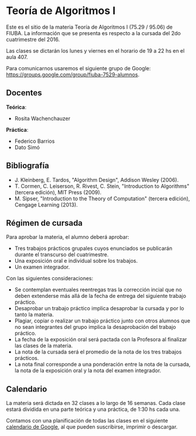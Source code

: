 
# Teoría de Algoritmos I

Este es el sitio de la materia Teoría de Algoritmos I (75.29 / 95.06) de FIUBA. La información que se presenta es respecto a la cursada del 2do cuatrimestre del 2016.

Las clases se dictarán los lunes y viernes en el horario de 19 a 22 hs en el aula 407.

Para comunicarnos usaremos el siguiente grupo de Google: https://groups.google.com/group/fiuba-7529-alumnos.

## Docentes

**Teórica**:
  - Rosita Wachenchauzer

**Práctica**:
  - Federico Barrios
  - Dato Simó


## Bibliografía

  - J. Kleinberg, E. Tardos, "Algorithm Design", Addison Wesley (2006).
  - T. Cormen, C. Leiserson, R. Rivest, C. Stein, "Introduction to Algorithms" (tercera edición), MIT Press (2009).
  - M. Sipser, "Introduction to the Theory of Computation" (tercera edición), Cengage Learning (2013).


## Régimen de cursada

Para aprobar la materia, el alumno deberá aprobar:

  - Tres trabajos prácticos grupales cuyos enunciados se publicarán durante el transcurso del cuatrimestre.
  - Una exposición oral e individual sobre los trabajos.
  - Un examen integrador.

Con las siguientes consideraciones:

  - Se contemplan eventuales reentregas tras la corrección incial que no deben extenderse más allá de la fecha de entrega del siguiente trabajo práctico.
  - Desaprobar un trabajo práctico implica desaprobar la cursada y por lo tanto la materia.
  - Plagiar, copiar o realizar un trabajo práctico junto con otros alumnos que no sean integrantes del grupo implica la desaprobación del trabajo práctico.
  - La fecha de la exposición oral será pactada con la Profesora al finalizar las clases de la materia.
  - La nota de la cursada será el promedio de la nota de los tres trabajos prácticos.
  - La nota final corresponde a una ponderación entre la nota de la cursada, la nota de la exposición oral y la nota del examen integrador.


## Calendario

La materia será dictada en 32 clases a lo largo de 16 semanas. Cada clase estará dividida en una parte teórica y una práctica, de 1:30 hs cada una.

Contamos con una planificación de todas las clases en el siguiente [calendario de Google](https://calendar.google.com/calendar/embed?src=dr3hd1njc8f50coavb9evel368%40group.calendar.google.com&ctz=America/Argentina/Buenos_Aires), al que pueden suscribirse, imprimir o descargar.
